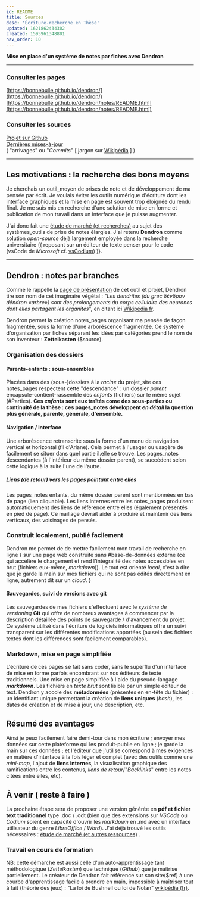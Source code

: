 ```yaml
---
id: README
title: Sources
desc: 'Écriture-recherche en Thèse'
updated: 1621862434302
created: 1595961348801
nav_order: 10
---
```

**Mise en place d'un système de notes par fiches avec Dendron**   

---

### Consulter les pages    
[https://bonnebulle.github.io/dendron/](https://bonnebulle.github.io/dendron/)    
[https://bonnebulle.github.io/dendron/notes/README.html](https://bonnebulle.github.io/dendron/notes/README.html)    


### Consulter les sources
[Projet sur Github](https://github.com/bonnebulle/dendron)   
[Dernières mises-à-jour](https://github.com/bonnebulle/dendron/commits/main)    
( "arrivages" ou "*Commits*"  [ jargon sur [Wikipédia](https://fr.wikipedia.org/wiki/Commit) ] )

---

## Les motivations : la recherche des bons moyens
Je cherchais un outil_moyen de prises de note et de développement de ma pensée par écrit. Je voulais éviter les outils numérique d'écriture dont les interface graphiques et la mise en page est souvent trop éloignée du rendu final. Je me suis mis en recherche d'une solution de mise en forme et publication de mon travail dans un interface que je puisse augmenter.

J'ai donc fait une [étude de marché (et recherches)](https://liens.vincent-bonnefille.fr/?AGBhmA) au sujet des systèmes_outils de prise de notes élargies. J'ai retenu **Dendron** comme solution  *open-source* déjà largement employée dans la recherche universitaire {( reposant sur un éditeur de texte penser pour le code (vsCode de *Microsoft* cf. [vsCodium](https://vscodium.com/)) )}. 

---

## Dendron : notes par branches
Comme le rappelle la [page de présentation](https://wiki.dendron.so/notes/05774b2e-ebf7-4bbc-8171-ad191ba0ae0a.html) de cet outil et projet, Dendron tire son nom de cet imaginaire végétal : 
"*Les dendrites (du grec δένδρον déndron «arbre») sont des prolongements du corps cellulaire des neurones dont elles partagent les organites*",
en citant ici [Wikipédia fr](https://fr.wikipedia.org/wiki/Dendrite_(biologie)).



Dendron permet la création notes_pages organisant ma pensée de façon fragmentée, sous la forme d'une arboréscence fragmentée. Ce système d'organisation par fiches séparant les idées par catégories prend le nom de son inventeur : **Zettelkasten** ($source).


### Organisation des dossiers
#### Parents-enfants : sous-ensembles
Placées dans des (sous-)dossiers à la *racine* du projet_site ces notes_pages respectent cette "descendance" : un dossier *parent* encapsule-contient-rassemble des *enfants* (fichiers) sur le même sujet (#Parties). **Ces *enfants* sont eux traîtés come des sous-parties ou continuité de la thèse : ces pages_notes développent *en détail* la question plus générale, parente, générale, d'ensemble.**

#### Navigation / interface
Une arboréscence retranscrite sous la forme d'un menu de navigation vertical et horizontal (fil d'Ariane). Cela permet à l'usager ou usagère de facilement se situer dans quel partie il.elle se trouve.  Les pages_notes descendantes (à l'intérieur du même dossier parent), se succèdent selon cette logique à la suite l'une de l'autre.

##### Liens (de retour) vers les pages pointant entre elles 
Les pages_notes enfants, du même dossier parent sont mentionnées en bas de page (lien cliquable). Les liens internes entre les notes_pages produisent automatiquement des liens de référence entre elles (également présentés en pied de page). Ce maillage devrait aider à produire et maintenir des liens verticaux, des voisinages de pensés.

### Construit localement, publié facilement
Dendron me permet de de mettre facilement mon travail de recherche en ligne { sur une page web construite sans #base-de-données externe (ce qui accélère le chargement et rend l'intégralité des notes accessibles en brut (fichiers eux-même, *markdown*)). Le tout est orienté *local*, c'est à dire que je garde la main sur mes fichiers qui ne sont pas édités directement en ligne, autrement dit sur un *cloud*. }

#### Sauvegardes, suivi de versions avec git
Les sauvegardes de mes fichiers s'effectuent avec le *système de versioning* **Git** qui offre de nombreux avantages à commencer par la description détaillée des points de sauvegarde / d'avancement du projet. Ce système utilisé dans l'écriture de logiciels informatiques offre un suivi transparent sur les différentes modifications apportées (au sein des fichiers textes dont les différences sont facilement comparables). 

### Markdown, mise en page simplifiée
L'écriture de ces pages se fait sans coder, sans le superflu d'un interface de mise en forme parfois encombrant sur nos éditeurs de texte traditionnels. Une mise en page simplifiée à l'aide du pseudo-langage ***markdown***.  Les fichiers en *texte brut* sont lisible par un simple éditeur de text. Dendron y accole des **métadonnées** (présentes en en-tête du fichier) : un identifiant unique permettant la création de **liens uniques** (*hash*), les dates de création et de mise à jour, une description, etc.

## Résumé des avantages
Ainsi je peux facilement faire demi-tour dans mon écriture ; envoyer mes données sur cette plateforme qui les produit-publie en ligne ; je garde la main sur ces données ; et l'éditeur que j'utilise correspond à mes exigences en matière d'interface à la fois léger et complet (avec des outils comme une *mini-map*, l'ajout de **liens internes**, la visualisation graphique des ramifications entre les contenus, *liens de retour*/"*Backlinks*" entre les notes citées entre elles, etc).

## À venir ( reste à faire )

La prochaine étape sera de proposer une version générée en **pdf et fichier text traditionnel** type .doc / .odt (bien que des extensions sur *VSCode* ou *Codium* soient en capacité d'ouvrir les *markdown* en .md avec un interface utilisateur du genre *LibreOffice* / *Word*). J'ai déjà trouvé les outils nécessaires :   [étude de marché (et autres ressources)](https://liens.vincent-bonnefille.fr/?AGBhmA) .


### Travail en cours de formation
NB: cette démarche est aussi celle d'un auto-apprentissage tant méthodologique (*Zettelkasten*) que technique (*Github*) que je maîtrise partiellement. Le créateur de Dendron fait référence sur son site($ref) à une courbe d'apprentissage facile à prendre en main, impossible à maîtriser tout à fait (théorie des jeux) : "La loi de Bushnell ou loi de Nolan" [wikipédia (fr)](https://fr.wikipedia.org/wiki/Loi_de_Bushnell). 